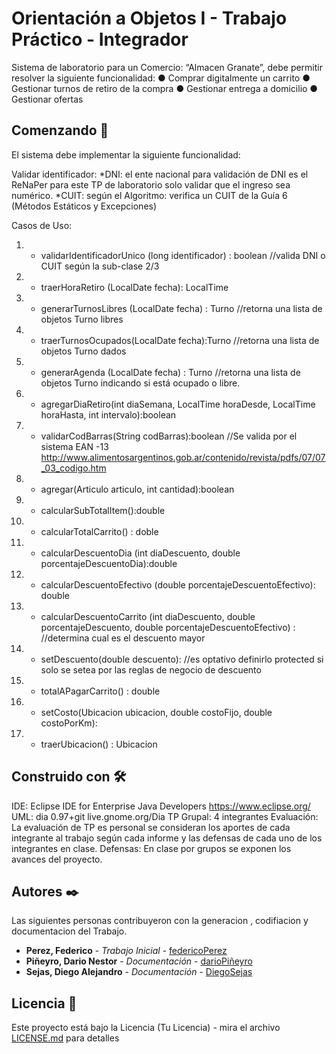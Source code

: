# Orientación a Objetos I - Trabajo Práctico - Integrador

Sistema de laboratorio para un Comercio: “Almacen Granate”, debe permitir resolver la siguiente
funcionalidad:
● Comprar digitalmente un carrito
● Gestionar turnos de retiro de la compra
● Gestionar entrega a domicilio
● Gestionar ofertas

## Comenzando 🚀

El sistema debe implementar la siguiente funcionalidad:

Validar identificador:
*DNI: el ente nacional para validación de DNI es el ReNaPer para este TP de laboratorio solo
validar que el ingreso sea numérico.
*CUIT: según el Algoritmo: verifica un CUIT de la Guía 6 (Métodos Estáticos y Excepciones)

Casos de Uso:

1) + validarIdentificadorUnico (long identificador) : boolean //valida DNI o CUIT según la
     sub-clase 2/3
2) + traerHoraRetiro (LocalDate fecha): LocalTime
3) + generarTurnosLibres (LocalDate fecha) : Turno //retorna una lista de objetos Turno libres
4) + traerTurnosOcupados(LocalDate fecha):Turno //retorna una lista de objetos Turno dados
5) + generarAgenda (LocalDate fecha) : Turno //retorna una lista de objetos Turno indicando
     si está ocupado o libre.
6) + agregarDiaRetiro(int diaSemana, LocalTime horaDesde, LocalTime horaHasta, int
     intervalo):boolean
7) + validarCodBarras(String codBarras):boolean //Se valida por el sistema EAN -13
     http://www.alimentosargentinos.gob.ar/contenido/revista/pdfs/07/07_03_codigo.htm
8) + agregar(Articulo articulo, int cantidad):boolean
9) + calcularSubTotalItem():double
10) + calcularTotalCarrito() : doble
11) + calcularDescuentoDia (int diaDescuento, double porcentajeDescuentoDia):double
12) + calcularDescuentoEfectivo (double porcentajeDescuentoEfectivo): double
13) + calcularDescuentoCarrito (int diaDescuento, double porcentajeDescuento, double
      porcentajeDescuentoEfectivo) : //determina cual es el descuento mayor
14) + setDescuento(double descuento): //es optativo definirlo protected si solo se setea por las
      reglas de negocio de descuento
15) + totalAPagarCarrito() : double
16) + setCosto(Ubicacion ubicacion, double costoFijo, double costoPorKm):
17) + traerUbicacion() : Ubicacion

## Construido con 🛠️

IDE: Eclipse IDE for Enterprise Java Developers https://www.eclipse.org/
UML: dia 0.97+git live.gnome.org/Dia
TP Grupal: 4 integrantes
Evaluación: La evaluación de TP es personal se consideran los aportes de cada integrante al
trabajo según cada informe y las defensas de cada uno de los integrantes en clase.
Defensas: En clase por grupos se exponen los avances del proyecto.

## Autores ✒️

Las siguientes personas contribuyeron con la generacion , codifiacion y documentacion del Trabajo. 

* **Perez, Federico** - *Trabajo Inicial* - [federicoPerez](https://github.com/villanuevand)
* **Piñeyro, Dario Nestor** - *Documentación* - [darioPiñeyro](#fulanito-de-tal)
* **Sejas, Diego Alejandro** - *Documentación* - [DiegoSejas](#fulanito-de-tal)


## Licencia 📄

Este proyecto está bajo la Licencia (Tu Licencia) - mira el archivo [LICENSE.md](LICENSE.md) para detalles
